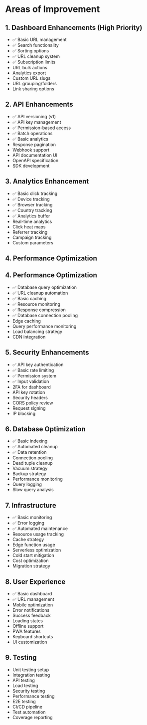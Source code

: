 # Areas of Improvement

## 1. Dashboard Enhancements (High Priority)
- ✅ Basic URL management
- ✅ Search functionality
- ✅ Sorting options
- ✅ URL cleanup system
- ✅ Subscription limits
- URL bulk actions
- Analytics export
- Custom URL slugs
- URL grouping/folders
- Link sharing options

## 2. API Enhancements
- ✅ API versioning (v1)
- ✅ API key management
- ✅ Permission-based access
- ✅ Batch operations
- ✅ Basic analytics
- Response pagination
- Webhook support
- API documentation UI
- OpenAPI specification
- SDK development

## 3. Analytics Enhancement
- ✅ Basic click tracking
- ✅ Device tracking
- ✅ Browser tracking
- ✅ Country tracking
- ✅ Analytics buffer
- Real-time analytics
- Click heat maps
- Referrer tracking
- Campaign tracking
- Custom parameters

## 4. Performance Optimization
## 4. Performance Optimization
- ✅ Database query optimization
- ✅ URL cleanup automation
- ✅ Basic caching
- ✅ Resource monitoring
- ✅ Response compression
- ✅ Database connection pooling
- Edge caching
- Query performance monitoring
- Load balancing strategy
- CDN integration

## 5. Security Enhancements
- ✅ API key authentication
- ✅ Basic rate limiting
- ✅ Permission system
- ✅ Input validation
- 2FA for dashboard
- API key rotation
- Security headers
- CORS policy review
- Request signing
- IP blocking

## 6. Database Optimization
- ✅ Basic indexing
- ✅ Automated cleanup
- ✅ Data retention
- Connection pooling
- Dead tuple cleanup
- Vacuum strategy
- Backup strategy
- Performance monitoring
- Query logging
- Slow query analysis

## 7. Infrastructure
- ✅ Basic monitoring
- ✅ Error logging
- ✅ Automated maintenance
- Resource usage tracking
- Cache strategy
- Edge function usage
- Serverless optimization
- Cold start mitigation
- Cost optimization
- Migration strategy

## 8. User Experience
- ✅ Basic dashboard
- ✅ URL management
- Mobile optimization
- Error notifications
- Success feedback
- Loading states
- Offline support
- PWA features
- Keyboard shortcuts
- UI customization

## 9. Testing
- Unit testing setup
- Integration testing
- API testing
- Load testing
- Security testing
- Performance testing
- E2E testing
- CI/CD pipeline
- Test automation
- Coverage reporting